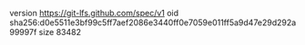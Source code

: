version https://git-lfs.github.com/spec/v1
oid sha256:d0e5511e3bf99c5ff7aef2086e3440ff0e7059e011ff5a9d47e29d292a99997f
size 83482
